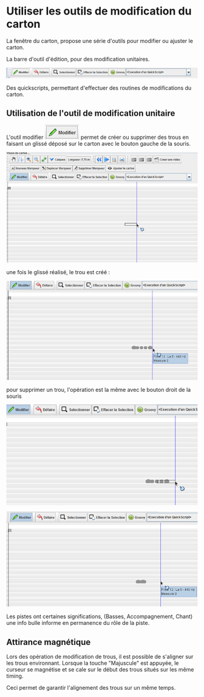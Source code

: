 # Utiliser les outils de modification du carton



La fenêtre du carton, propose une série d'outils pour modifier ou ajuster le carton.

La barre d'outil d'édition, pour des modification unitaires. 

![](edit/toolbar_edit.png)

Des quickscripts, permettant d'effectuer des routines de modifications du carton.



## Utilisation de l'outil de modification unitaire

L'outil modifier ![](edit/edit.png) permet de créer ou supprimer des trous en faisant un glissé déposé sur le carton avec le bouton gauche de la souris.



![](edit/editdrag.png)

une fois le glissé réalisé, le trou est créé :

![](edit/editdragend.png)

pour supprimer un trou, l'opération est la même avec le bouton droit de la souris



![](edit/editremove1.png)



![](edit/editremove2.png)



Les pistes ont certaines significations, (Basses, Accompagnement, Chant) une info bulle informe en permanence du rôle de la piste.



## Attirance magnétique

Lors des opération de modification de trous, il est possible de s'aligner sur les trous environnant. Lorsque la touche "Majuscule" est appuyée, le curseur se magnétise et se cale sur le début des trous situés sur les même timing.

Ceci permet de garantir l'alignement des trous sur un même temps.
